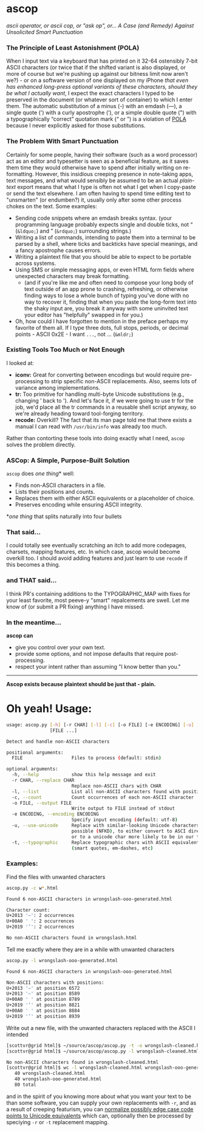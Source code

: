 # ascop
*ascii operator, or ascii cop, or "ask op", or... A Case (and Remedy) Against Unsolicited Smart Punctuation*

### The Principle of Least Astonishment (POLA)
When I input text via a keyboard that has printed on it 32-64 ostensibly 7-bit ASCII characters (or twice that if the shifted variant is also displayed, or more of course but we're pushing up against our bitness limit now aren't we?) - or on a software version of one displayed on my iPhone *that even has enhanced long-press optional variants of these characters, should they be what I actually want*, I expect the exact characters I typed to be preserved in the document (or whatever sort of container) to which I enter them. The automatic substitution of a minus (-) with an emdash (—), a single quote (') with a curly apostrophe (’), or a simple double quote (") with a typographically “correct” quotation mark (“ or ”) is a violation of [POLA](https://en.wikipedia.org/wiki/Principle_of_least_astonishment) because I never explicitly asked for those substitutions.

### The Problem With Smart Punctuation
Certainly for some people, having their software (such as a word processor) act as an editor and typesetter is seen as a beneficial feature, as it saves them time they would otherwise have to spend after initially writing on re-formatting. However, this insidious creeping presence in note-taking apps, text messages, and what would sensibly be assumed to be an actual  *plain-text* export means that what I type is often not what I get when I copy-paste or send the text elsewhere. I am often having to spend time editing text to "unsmarten" (or endumben?) it, usually only after  some other process chokes on the text. Some examples:

- Sending code snippets where an emdash breaks syntax. (your programming language probably expects single and double ticks, not &ldquo; (`&ldquo;`) and &rdquo; (`&rdquo;`) surrounding strings.)
- Writing a list of commands, intending to paste them into a terminal to be parsed by a shell, where ticks and backticks have special meanings, and a fancy apostrophe causes errors.
- Writing a plaintext file that you should be able to expect to be portable across systems.
- Using SMS or simple messaging apps, or even HTML form fields where unexpected characters may break formatting.
   - (and if you're like me and often need to compose your long body of text outside of an app prone to crashing, refreshing, or otherwise finding ways to lose a whole bunch of typing you've done with no way to recover it, finding that when you paste the long-form text into the shaky input are, you break it anyway with some uninvited text your editor has "helpfully" swapped in for you.)
- Oh, how could I have forgotten to mention in the preface perhaps my favorite of them all. If I type three dots, full stops, periods, or decimal points - ASCII 0x2E - I want `...`, not &mldr; (`&mldr;`)
### Existing Tools Too Much or Not Enough

I looked at:

- **iconv:** Great for converting between encodings but would require pre-processing to strip specific non-ASCII replacements. Also, seems lots of variance among implementations.
- **tr:** Too primitive for handling multi-byte Unicode substitutions (e.g., changing ’ back to '). And let's face it, if we were going to use tr for the job, we'd place all the tr commands in a reusable shell script anyway, so we're already heading toward tool-forging territory.
- **recode:** Overkill? The fact that its man page told me that there exists a manual I can read with `/usr/bin/info` was already too much.
  
Rather than contorting these tools into doing exactly what I need, `ascop` solves the problem directly.

### ASCop: A Simple, Purpose-Built Solution
`ascop` does _one thing_* well:
-  Finds non-ASCII characters in a file.
-  Lists their positions and counts.
-  Replaces them with either ASCII equivalents or a placeholder of choice.
-  Preserves encoding while ensuring ASCII integrity.
  
\*_one thing_ that splits naturally into four bullets
### That said...

I could totally see eventually scratching an itch to add more codepages, charsets, mapping features, etc. 
In which case, ascop would become overkill too. I should avoid adding features and just learn to use `recode`
if this becomes a thing.

### and THAT said...

I think PR's containing additions to the TYPOGRAPHIC_MAP with fixes for your least favorite, most peeve-y "smart" repalcements are swell. 
Let me know of (or submit a PR fixing) anything I have missed.

### In the meantime... 
**ascop can**
- give you control over your own text.
- provide some options, and not impose defaults that require post-processing.
- respect your intent rather than assuming "I know better than you."

____
**__Ascop exists because plaintext should be just that - plain.__**

# Oh yeah! Usage:

```bash
usage: ascop.py [-h] [-r CHAR] [-l] [-c] [-o FILE] [-e ENCODING] [-u] [-t]
                [FILE ...]

Detect and handle non-ASCII characters

positional arguments:
  FILE                  Files to process (default: stdin)

optional arguments:
  -h, --help            show this help message and exit
  -r CHAR, --replace CHAR
                        Replace non-ASCII chars with CHAR
  -l, --list            List all non-ASCII characters found with positions
  -c, --count           Count occurrences of each non-ASCII character
  -o FILE, --output FILE
                        Write output to FILE instead of stdout
  -e ENCODING, --encoding ENCODING
                        Specify input encoding (default: utf-8)
  -u, --use-unicode     Replace with similar-looking Unicode characters when
                        possible (NFKD), to either convert to ASCI directly,
                        or to a unicode char more likely to be in our typographic map.
  -t, --typographic     Replace typographic chars with ASCII equivalents
                        (smart quotes, em-dashes, etc)
```

### Examples:

Find the files with unwanted characters
```bash
ascop.py -c w*.html

Found 6 non-ASCII characters in wrongslash-ooo-generated.html

Character count:
U+2013 '–': 2 occurrences
U+00A0 ' ': 2 occurrences
U+2019 '’': 2 occurrences

No non-ASCII characters found in wrongslash.html
```

Tell me exactly where they are in a while with unwanted characters
```bash
ascop.py -l wrongslash-ooo-generated.html

Found 6 non-ASCII characters in wrongslash-ooo-generated.html

Non-ASCII characters with positions:
U+2013 '–' at position 6572
U+2013 '–' at position 8589
U+00A0 ' ' at position 8789
U+2019 '’' at position 8821
U+00A0 ' ' at position 8884
U+2019 '’' at position 8939
```

Write out a new file, with the unwanted characters replaced with the ASCII I intended
```bash
[scottvr@grid html]$ ~/source/ascop/ascop.py -t -o wrongslash-cleaned.html  wrongslash-ooo-generated.html
[scottvr@grid html]$ ~/source/ascop/ascop.py -l wrongslash-cleaned.html

No non-ASCII characters found in wrongslash-cleaned.html
[scottvr@grid html]$ wc -l wrongslash-cleaned.html wrongslash-ooo-generated.html
   40 wrongslash-cleaned.html
   40 wrongslash-ooo-generated.html
   80 total
```

and in the spirit of you knowing more about what you want your text to be than some software, you can supply your own replacements with 
`-r`, and as a result of creeping featurism, you can [normalize possibly edge case code points to Unicode equivalents](https://en.wikipedia.org/wiki/Unicode_equivalence) which can, optionally then be processed by speciying `-r` or `-t` replacement mapping.
